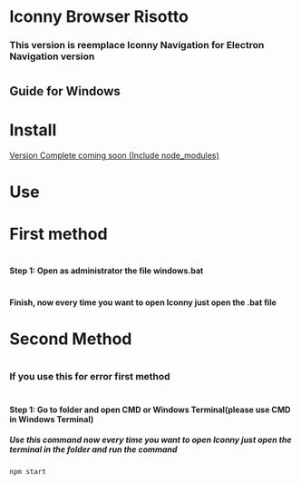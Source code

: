 # Iconny Browser Risotto
### This version is reemplace Iconny Navigation for Electron Navigation version
#
## Guide for Windows
#
# Install
[Version Complete coming soon (Include node_modules)](#)


#
# Use
#
# First method

#
#### Step 1: Open as administrator the file windows.bat 
#
#### Finish, now every time you want to open Iconny just open the .bat file
#
#
# Second Method
#
### If you use this for  error first method

#
#### Step 1: Go to folder and open CMD or Windows Terminal(please use CMD in Windows Terminal)
##### Use this command now every time you want to open Iconny just open the terminal in the folder and run the command
~~~
npm start
~~~

